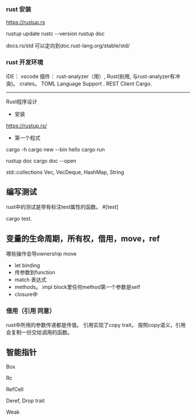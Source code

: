

### rust 安装

https://rustup.rs

rustup update 
rustc --version
rustup doc

docs.rs/std 可以定向到doc.rust-lang.org/stable/std/

### rust 开发环境

IDE： vscode 
插件： rust-analyzer（用）, Rust(别用, 与rust-analyzer有冲突)。
      crates。
       TOML Language Support .
       REST Client
      Cargo.


---




Rust程序设计



+ 安装

https://rustup.rs/

+ 第一个程式


cargo -h
cargo new --bin hello
cargo run 

rustup doc
cargo doc --open

std::collections
Vec, VecDeque, HashMap, String


## 编写测试

rust中的测试是带有标注test属性的函数。 #[test]

cargo test.


## 变量的生命周期，所有权，借用，move，ref

哪些操作会导ownership move
+ let binding
+ 传参数到function
+ match 表达式
+ methods。 impl block里任何method第一个参数是self
+ closure中

### 借用（引用 同意）
rust中所用的参数传递都是传值。 
引用实现了copy trait。 按照copy语义，引用会复制一份交给调用的函数。


## 智能指针

Box<T>

Rc<T>

RefCell<T>

Deref, Drop trait

Weak<T>
